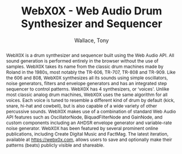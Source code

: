 --- 
title: "WebX0X - Web Audio Drum Synthesizer and Sequencer" 
abstract: "WebX0X is a drum synthesizer and sequencer built using the Web Audio API. All sound generation is performed entirely in the browser without the use of samples. WebX0X takes its name from the classic drum machines made by Roland in the 1980s, most notably the TR-606, TR-707, TR-808 and TR-909. Like the 606 and 808, WebX0X synthesizes all its sounds using simple oscillators, noise generators, filters and envelope generators and has an integrated step sequencer to control patterns. WebX0X has 4 synthesizers, or ‘voices'. Unlike most classic analog drum machines, WebX0X uses the same algorithm for all voices. Each voice is tuned to resemble a different kind of drum by default (kick, snare, hi-hat and cowbell), but is also capable of a wide variety of other percussive sounds. WebX0X makes use of a combination of standard Web Audio API features such as OscillatorNode, BiquadFilterNode and GainNode, and custom components including an AHDSR envelope generator and variable-rate noise generator. WebX0X has been featured by several prominent online publications, including Create Digital Music and FactMag. The latest iteration, available at https://webx0x.com, allows users to save and optionally make their patterns (beats) publicly visible and shareable." 
address: "Atlanta, Georgia" 
author: "Wallace, Tony"
webAuthor: "Christian Baumann, Johanna Friederike, Jan-Torsten Milde" 
booktitle: "Proceedings of the International Web Audio Conference" 
editor: "Freeman, Jason and Lerch, Alexander and Paradis, Matthew" 
month: "Proceedings of the International Web Audio Conference"
pages: "1-1" 
publisher: "Georgia Tech" 
series: "WAC '18"
track: "Demo"  
year: "2016" 
id: "2016_EA_11" 
tags: year2016
media: none 
pdflink: /_data/papers/pdf/2016/2016_11.pdf
ISSN: 2663-5844
---